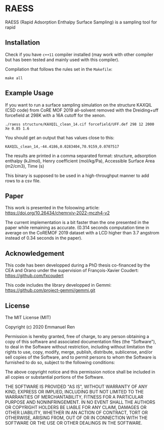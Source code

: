 # RAESS
RAESS (Rapid Adsorption Enthalpy Surface Sampling) is a sampling tool for rapid 

## Installation

Check if you have `c++11` compiler installed (may work with other compiler but has been tested and mainly used with this compiler).

Compilation that follows the rules set in the `Makefile`:
```
make all
```

## Example Usage

If you want to run a surface sampling simulation on the structure KAXQIL (CSD code) from CoRE MOF 2019 all-solvent removed with the Dreiding+uff forcefield at 298K with a 16A cutoff for the xenon. 
```
./raess structure/KAXQIL_clean_14.cif forcefield/UFF.def 298 12 2000 Xe 0.85 1.6
```
You should get an output that has values close to this:
```
KAXQIL_clean_14,-44.4186,0.0283404,70.9159,0.0707517
```

The results are printed in a comma separated format: structure, adsorption enthalpy (kJ/mol), Henry coefficient (mol/kg/Pa), Accessible Surface Area (m2/cm3), Time (s)

This binary is supposed to be used in a high-throughput manner to add rows to a csv file.

## Paper

This work is presented in the foloowing article:
<https://doi.org/10.26434/chemrxiv-2022-mczh4-v2>

The current implementation is a bit faster than the one presented in the paper while remaining as accurate. (0.314 seconds computation time in average on the CoREMOF 2019 dataset with a LCD higher than 3.7 angstrom instead of 0.34 seconds in the paper).

## Acknowledgement

This code has been developped during a PhD thesis co-financed by the CEA and Orano under the supervision of François-Xavier Coudert: https://github.com/fxcoudert

This code includes the library developped in Gemmi: 
https://github.com/project-gemmi/gemmi.git

## License

The MIT License (MIT)

Copyright (c) 2020 Emmanuel Ren

Permission is hereby granted, free of charge, to any person obtaining a copy of this software and associated documentation files (the "Software"), to deal in the Software without restriction, including without limitation the rights to use, copy, modify, merge, publish, distribute, sublicense, and/or sell copies of the Software, and to permit persons to whom the Software is furnished to do so, subject to the following conditions:

The above copyright notice and this permission notice shall be included in all copies or substantial portions of the Software.

THE SOFTWARE IS PROVIDED "AS IS", WITHOUT WARRANTY OF ANY KIND, EXPRESS OR IMPLIED, INCLUDING BUT NOT LIMITED TO THE WARRANTIES OF MERCHANTABILITY, FITNESS FOR A PARTICULAR PURPOSE AND NONINFRINGEMENT. IN NO EVENT SHALL THE AUTHORS OR COPYRIGHT HOLDERS BE LIABLE FOR ANY CLAIM, DAMAGES OR OTHER LIABILITY, WHETHER IN AN ACTION OF CONTRACT, TORT OR OTHERWISE, ARISING FROM, OUT OF OR IN CONNECTION WITH THE SOFTWARE OR THE USE OR OTHER DEALINGS IN THE SOFTWARE.
